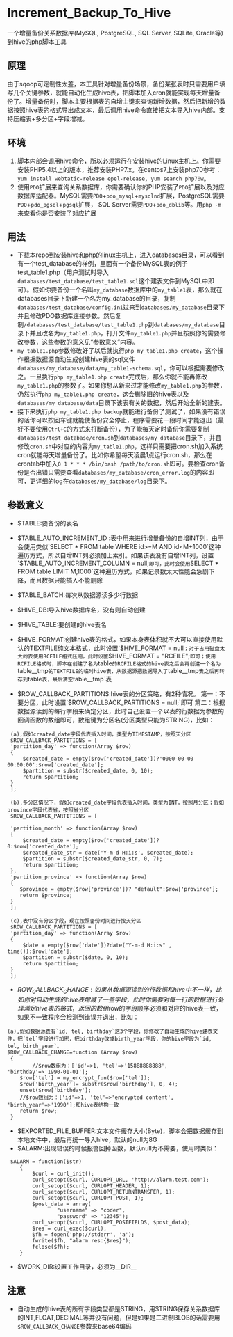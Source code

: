 # Increment_Backup_To_Hive
一个增量备份关系数据库(MySQL, PostgreSQL, SQL Server, SQLite, Oracle等)到hive的php脚本工具

## 原理
由于sqoop可定制性太差，本工具针对增量备份场景，备份某张表时只需要用户填写几个关键参数，就能自动化生成hive表，把脚本加入cron就能实现每天增量备份了。增量备份时，脚本主要根据表的自增主键来查询新增数据，然后把新增的数据按照hive表的格式导出成文本，最后调用hive命令直接把文本导入hive内部。支持压缩表+多分区+字段增减。

## 环境

1. 脚本内部会调用hive命令，所以必须运行在安装hive的Linux主机上。你需要安装PHP5.4以上的版本，推荐安装PHP7.x。在centos7上安装php70参考：`yum install webtatic-release epel-release`，`yum search php70w`。
2. 使用`PDO`扩展来查询关系数据库，你需要确认你的PHP安装了`PDO`扩展以及对应数据库适配器。MySQL需要`PDO`+`pdo_mysql`+`mysqlnd`扩展，PostgreSQL需要`PDO`+`pdo_pgsql`+`pgsql`扩展， SQL Server需要`PDO`+`pdo_dblib`等。用`php -m`来查看你是否安装了对应扩展

## 用法

- 下载本repo到安装hive和php的linux主机上，进入databases目录，可以看到有一个test_database的样例，里面有一个备份MySQL表的例子test_table1.php（用户测试时导入`databases/test_database/test_table1.sql`这个建表文件到MySQL中即可）。假如你要备份一个名叫`my_database`数据库中的`my_table1`表，那么就在databases目录下新建一个名为my_database的目录，复制`databases/test_database/config.ini`过来到`databases/my_database`目录下并且修改PDO数据库连接参数。然后复制`/databases/test_database/test_table1.php`到`databases/my_database`目录下并且改名为`my_table1.php`，打开文件`my_table1.php`并且按照你的需要修改参数，这些参数的意义见“参数意义”内容。
- `my_table1.php`参数修改好了以后就执行`php my_table1.php create`，这个操作根据数据源自动生成创建hive表的sql文件`databases/my_database/data/my_table1-schema.sql`，你可以根据需要修改之。一旦执行`php my_table1.php create`完成后，那么你就不能再修改`my_table1.php`的参数了。如果你想从新来过才能修改`my_table1.php`的参数，仍然执行`php my_table1.php create`，这会删除旧的hive表以及`databases/my_database/data`目录下该表有关的数据，然后开始全新的建表。
- 接下来执行`php my_table1.php backup`就能进行备份了测试了，如果没有错误的话你可以按回车键就能使备份安全停止，程序需要花一段时间才能退出（最好不要使用`Ctrl+C`的方式来打断备份），为了能每天定时备份你需要复制`databases/test_database/cron.sh`到`databases/my_database`目录下，并且修改`cron.sh`中对应的内容为`my_table1.php`，这样只需要把cron.sh加入系统cron就能每天增量备份了。比如你希望每天凌晨1点运行cron.sh，那么在crontab中加入`0 1 * * * /bin/bash /path/to/cron.sh`即可。要检查cron备份是否出错只需要查看`databases/my_database/cron_error.log`的内容即可，更详细的log在`databases/my_database/log`目录下。


## 参数意义

- $TABLE:要备份的表名
- $TABLE_AUTO_INCREMENT_ID :表中用来进行增量备份的自增INT列，由于会使用类似`SELECT * FROM table WHERE id>=M AND id<M+1000`这种遍历方式，所以自增INT列必须加上索引。如果该表没有自增INT列，设置`$TABLE_AUTO_INCREMENT_COLUMN = null;`即可，此时会使用`SELECT * FROM table LIMIT M,1000`这种遍历方式，如果记录数太大性能会急剧下降，而且数据只能插入不能删除

- $TABLE_BATCH:每次从数据源读多少行数据
- $HIVE_DB:导入hive数据库名，没有则自动创建
- $HIVE_TABLE:要创建的hive表名
- $HIVE_FORMAT:创建hive表的格式，如果本身表体积就不大可以直接使用默认的TEXTFILE纯文本格式，此时设置`$HIVE_FORMAT = null`；对于占用磁盘太大的表使用RCFILE格式压缩，此时设置`$HIVE_FORMAT = "RCFILE";`即可；使用RCFILE格式时，脚本在创建了名为`table`的RCFILE格式的hive表之后会再创建一个名为`table__tmp`的TEXTFILE的临时hive表，从数据源把数据导入了`table__tmp`表之后再转存到`table`表，最后清空`table__tmp`表
- $ROW_CALLBACK_PARTITIONS:hive表的分区策略，有2种情况。
 第一：不要分区，此时设置`$ROW_CALLBACK_PARTITIONS = null;`即可
 第二：根据数据源读到的每行字段来确定分区，此时自己设置一个以表的行数据为参数的回调函数的数组即可，数组键为分区名(分区类型只能为STRING)，比如：
 
```
 (a),假如created_date字段代表插入时间，类型为TIMESTAMP，按照天分区
 $ROW_CALLBACK_PARTITIONS = [
 'partition_day' => function(Array $row)
 {
	 $created_date = empty($row['created_date'])?'0000-00-00 00:00:00':$row['created_date'];
	 $partition = substr($created_date, 0, 10);
	 return $partition;
 }
 ];
 
 (b),多分区情况下，假如created_date字段代表插入时间，类型为INT，按照月分区；假如province字段代表省，按照省分区
 $ROW_CALLBACK_PARTITIONS = [
 
 'partition_month' => function(Array $row)
 {
	 $created_date = empty($row['created_date'])? 0:$row['created_date'];
	 $created_date_str = date('Y-m-d H:i:s', $created_date);
	 $partition = substr($created_date_str, 0, 7);
	 return $partition;
 },
 'partition_province' => function(Array $row)
 {
    $province = empty($row['province'])? "default":$row['province'];
	return $province;
 }
 ];
 
 (c),表中没有分区字段，现在按照备份时间进行按天分区
 $ROW_CALLBACK_PARTITIONS = [
 'partition_day' => function(Array $row)
 {
	 $date = empty($row['date'])?date("Y-m-d H:i:s" , time()):$row['date'];
	 $partition = substr($date, 0, 10);
	 return $partition;
 }
 ];
```
- $ROW_CALLBACK_CHANGE:如果从数据源读到的行数据和hive中不一样，比如你对自动生成的hive表增减了一些字段，此时你需要对每一行的数据进行处理满足hive表的格式，返回的数组$row的字段顺序必须和对应的hive表一致，如果不一致程序会检测到错误并退出，比如：

```
(a),假如数据源表有`id, tel, birthday`这3个字段，你修改了自动生成的hive建表文件，把`tel`字段进行加密，把birthday改成birth_year字段，你的hive字段为`id, tel, birth_year`。
$ROW_CALLBACK_CHANGE=function (Array $row)
 {
    	//$row数组为：['id'=>1, 'tel'=>'15888888888', 'birthday'=>'1990-01-01'];
 	$row['tel'] = my_encrypt_fun($row['tel']);
 	$row['birth_year']= substr($row['birthday'], 0, 4);
 	unset($row['birthday'];
 	//$row数组为：['id'=>1, 'tel'=>'encrypted content', 'birth_year'=>'1990'];和hive表结构一致
 	return $row;
 }
 ``` 
- $EXPORTED_FILE_BUFFER:文本文件缓存大小(Byte)，脚本会把数据缓存到本地文件中，最后再统一导入hive，默认的null为8G
- $ALARM:出现错误的时候报警回掉函数，默认null为不需要，使用时类似：
```
 $ALARM = function($str)
    {
    	$curl = curl_init();
    	curl_setopt($curl, CURLOPT_URL, 'http://alarm.test.com');
    	curl_setopt($curl, CURLOPT_HEADER, 1);
    	curl_setopt($curl, CURLOPT_RETURNTRANSFER, 1);
    	curl_setopt($curl, CURLOPT_POST, 1);
    	$post_data = array(
    			"username" => "coder",
    			"password" => "12345");
    	curl_setopt($curl, CURLOPT_POSTFIELDS, $post_data);
    	$res = curl_exec($curl);
        $fh = fopen('php://stderr', 'a');
        fwrite($fh, "alarm res:{$res}");
        fclose($fh);
    }
```
- $WORK_DIR:设置工作目录，必须为__DIR__

## 注意
- 自动生成的hive表的所有字段类型都是STRING，用STRING保存关系数据库的INT,FLOAT,DECIMAL等并没有问题，但是如果是二进制BLOB的话需要用`$ROW_CALLBACK_CHANGE`参数来base64编码
